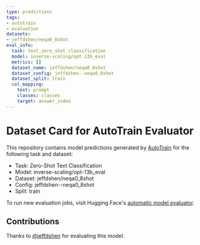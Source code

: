 ```yaml
---
type: predictions
tags:
- autotrain
- evaluation
datasets:
- jeffdshen/neqa0_8shot
eval_info:
  task: text_zero_shot_classification
  model: inverse-scaling/opt-13b_eval
  metrics: []
  dataset_name: jeffdshen/neqa0_8shot
  dataset_config: jeffdshen--neqa0_8shot
  dataset_split: train
  col_mapping:
    text: prompt
    classes: classes
    target: answer_index
---
```

# Dataset Card for AutoTrain Evaluator

This repository contains model predictions generated by [AutoTrain](https://huggingface.co/autotrain) for the following task and dataset:

* Task: Zero-Shot Text Classification
* Model: inverse-scaling/opt-13b_eval
* Dataset: jeffdshen/neqa0_8shot
* Config: jeffdshen--neqa0_8shot
* Split: train

To run new evaluation jobs, visit Hugging Face's [automatic model evaluator](https://huggingface.co/spaces/autoevaluate/model-evaluator).

## Contributions

Thanks to [@jeffdshen](https://huggingface.co/jeffdshen) for evaluating this model.